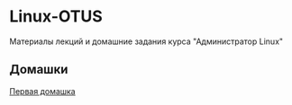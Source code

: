 # Linux-OTUS
Материалы лекций и домашние задания курса "Администратор Linux"

## Домашки

[Первая домашка](1.Linux_basics/HW)